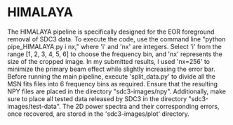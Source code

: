 # HIMALAYA  
The HIMALAYA pipeline is specifically designed for the EOR foreground removal of SDC3 data. To execute the code, use the command line "python pipe_HIMALAYA.py i nx," where 'i' and 'nx' are integers. Select 'i' from the range [1, 2, 3, 4, 5, 6] to choose the frequency bin, and 'nx' represents the size of the cropped image. In my submitted results, I used 'nx=256' to minimize the primary beam effect while slightly increasing the error bar.  Before running the main pipeline, execute 'split_data.py' to divide all the MSN fits files into 6 frequency bins as required. Ensure that the resulting NPY files are placed in the directory "sdc3-images/npy". Additionally, make sure to place all tested data released by SDC3 in the directory "sdc3-images/test-data".  The 2D power spectra and their corresponding errors, once recovered, are stored in the 'sdc3-images/plot' directory.
